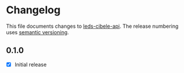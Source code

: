 # Changelog

This file documents changes to [leds-cibele-api](https://github.com/ifes-ci/leds-cibele-api/). The release numbering uses [semantic versioning](http://semver.org).

## 0.1.0

- [X] Initial release
